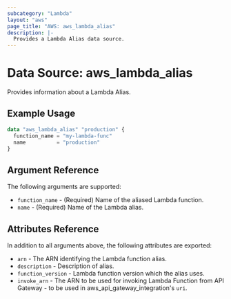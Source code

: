 ```yaml
---
subcategory: "Lambda"
layout: "aws"
page_title: "AWS: aws_lambda_alias"
description: |-
  Provides a Lambda Alias data source.
---
```


# Data Source: aws_lambda_alias

Provides information about a Lambda Alias.

## Example Usage

```terraform
data "aws_lambda_alias" "production" {
  function_name = "my-lambda-func"
  name          = "production"
}
```

## Argument Reference

The following arguments are supported:

* `function_name` - (Required) Name of the aliased Lambda function.
* `name` - (Required) Name of the Lambda alias.

## Attributes Reference

In addition to all arguments above, the following attributes are exported:

* `arn` - The ARN identifying the Lambda function alias.
* `description` - Description of alias.
* `function_version` - Lambda function version which the alias uses.
* `invoke_arn` - The ARN to be used for invoking Lambda Function from API Gateway - to be used in aws_api_gateway_integration's `uri`.
